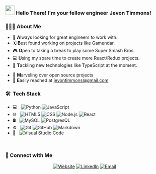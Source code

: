 ### <img src="https://media.giphy.com/media/QuhfLAWmsrjP2HKtdf/giphy.gif" width="30px"> Hello There! I'm your fellow engineer Jevon Timmons!

### 👨🏾‍💻 About Me ###

 * 💬 **A**lways looking for great engineers to work with.
 * 🗓 **B**est found working on projects like Gamendar.
 * 🎮 **O**pen to taking a break to play some Super Smash Bros. 
 * 💻 **U**sing my spare time to create more React/Redux projects.
 * 📖 **T**ackling new technologies like TypeScript at the moment.
 
 - 💭 **M**arveling over open source projects
 - 📧 **E**asily reached at jevontimmons@gmail.com

<h3> 🛠 &nbsp;Tech Stack</h3>

- 💻 &nbsp;
  ![Python](https://img.shields.io/badge/-Python-333333?style=flat&logo=python)
  ![JavaScript](https://img.shields.io/badge/-JavaScript-333333?style=flat&logo=javascript)
- 🌐 &nbsp;
  ![HTML5](https://img.shields.io/badge/-HTML5-333333?style=flat&logo=HTML5)
  ![CSS](https://img.shields.io/badge/-CSS-333333?style=flat&logo=CSS3&logoColor=1572B6)
  ![Node.js](https://img.shields.io/badge/-Node.js-333333?style=flat&logo=node.js)
  ![React](https://img.shields.io/badge/-React-333333?style=flat&logo=react)
- 🛢 &nbsp;
  ![MySQL](https://img.shields.io/badge/-MySQL-333333?style=flat&logo=mysql)
  ![PostgresQL](https://img.shields.io/badge/-PostgresQL-333333?style=flat&logo=postgresql)
- ⚙️ &nbsp;
  ![Git](https://img.shields.io/badge/-Git-333333?style=flat&logo=git)
  ![GitHub](https://img.shields.io/badge/-GitHub-333333?style=flat&logo=github)
  ![Markdown](https://img.shields.io/badge/-Markdown-333333?style=flat&logo=markdown)
- 🔧 &nbsp;
  ![Visual Studio Code](https://img.shields.io/badge/-Visual%20Studio%20Code-333333?style=flat&logo=visual-studio-code&logoColor=007ACC)

<br/>

<h3> 🤝 Connect with Me </h3>

<p align="center">
<a href="https://www.jevontimmons.com/"><img alt="Website" src="https://img.shields.io/badge/Website-www.jevontimmons.com-blue?style=flat-square&logo=google-chrome"></a>
<a href="https://www.linkedin.com/in/jevon-timmons/"><img alt="LinkedIn" src="https://img.shields.io/badge/LinkedIn-Jevon%20Timmons-blue?style=flat-square&logo=linkedin"></a>
<a href="mailto:jevontimmons@gmail.com"><img alt="Email" src="https://img.shields.io/badge/Email-jevontimmons@gmail.com-blue?style=flat-square&logo=gmail"></a>
</p>


<!--
**HeroRoku/heroroku** is a ✨ _special_ ✨ repository because its `README.md` (this file) appears on your GitHub profile.


<a href="https://github.com/AVS1508">
  <img height="180em" src="https://github-readme-stats.vercel.app/api?username=AVS1508&theme=buefy&show_icons=true" />
  <img height="180em" src="https://github-readme-stats.vercel.app/api/top-langs/?username=AVS1508&theme=buefy&layout=compact" />
</a>

<br/>



⭐️ From [AVS1508](https://github.com/AVS1508)
-->
